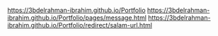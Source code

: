 https://3bdelrahman-ibrahim.github.io/Portfolio
https://3bdelrahman-ibrahim.github.io/Portfolio/pages/message.html
https://3bdelrahman-ibrahim.github.io/Portfolio/redirect/salam-url.html
